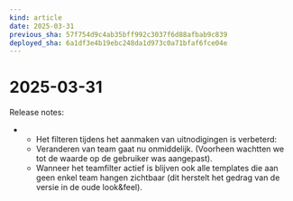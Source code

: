 ```yaml
---
kind: article
date: 2025-03-31
previous_sha: 57f754d9c4ab35bff992c3037f6d88afbab9c839
deployed_sha: 6a1df3e4b19ebc248da1d973c0a71bfaf6fce04e
---
```


# 2025-03-31

Release notes:

* * Het filteren tijdens het aanmaken van uitnodigingen is verbeterd:
  * Veranderen van team gaat nu onmiddelijk. (Voorheen wachtten we tot de
  waarde op de gebruiker was aangepast).
  * Wanneer het teamfilter actief is blijven ook alle templates die aan
  geen enkel team hangen zichtbaar (dit herstelt het gedrag van de versie
  in de oude look&feel).

